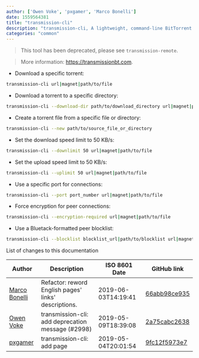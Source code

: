 ```yaml
---
author: ['Owen Voke', 'pxgamer', 'Marco Bonelli']
date: 1559564381
title: "transmission-cli"
description: "transmission-cli, A lightweight, command-line BitTorrent client."
categories: "common"
---
```

> This tool has been deprecated, please see `transmission-remote`.

> More information: <https://transmissionbt.com>.

- Download a specific torrent:

```bash
transmission-cli url|magnet|path/to/file
```

- Download a torrent to a specific directory:

```bash
transmission-cli --download-dir path/to/download_directory url|magnet|path/to/file
```

- Create a torrent file from a specific file or directory:

```bash
transmission-cli --new path/to/source_file_or_directory
```

- Set the download speed limit to 50 KB/s:

```bash
transmission-cli --downlimit 50 url|magnet|path/to/file
```

- Set the upload speed limit to 50 KB/s:

```bash
transmission-cli --uplimit 50 url|magnet|path/to/file
```

- Use a specific port for connections:

```bash
transmission-cli --port port_number url|magnet|path/to/file
```

- Force encryption for peer connections:

```bash
transmission-cli --encryption-required url|magnet|path/to/file
```

- Use a Bluetack-formatted peer blocklist:

```bash
transmission-cli --blocklist blocklist_url|path/to/blocklist url|magnet|path/to/file
```
List of changes to this documentation


Author | Description | ISO 8601 Date | GitHub link
------|-----|-----|-----
[Marco Bonelli](mailto:marco@mebeim.net) | Refactor: reword English pages' links' descriptions. | 2019-06-03T14:19:41 | [66abb98ce935](https://github.com/tldr-pages/tldr/commit/66abb98ce935c0f4516bf30c4d6da72180d5a3ab)
[Owen Voke](mailto:owzie123@gmail.com) | transmission-cli: add deprecation message (#2998) | 2019-05-09T18:39:08 | [2a75cabc2638](https://github.com/tldr-pages/tldr/commit/2a75cabc263861b12cbcf57fbc90ed8f8f88f630)
[pxgamer](mailto:owzie123@gmail.com) | transmission-cli: add page | 2019-05-04T20:01:54 | [9fc12f5973e7](https://github.com/tldr-pages/tldr/commit/9fc12f5973e7718948fee50b1f1ca6e94ead4565)

